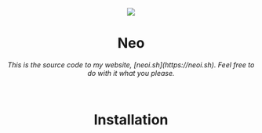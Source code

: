 <p align="center">
  <a href="https://db-ops.de" target="_blank">
    <img src="https://user-images.githubusercontent.com/807318/109376537-6ac33300-78c5-11eb-854f-eaa130114161.png">
  </a>
  <p align="center">
    <h1 align="center">Neo</h1>
    <p align="center">
      <i>This is the source code to my website, [neoi.sh](https://neoi.sh). Feel free to do with it what you please.</i>
    </p>
  </p>
  <p>&nbsp;</p>
</p>

<p align="center"><h1 align="center">Installation</h1></p>
